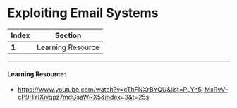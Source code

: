 # Exploiting Email Systems

Index | Section
--- | ---
**1** | Learning Resource

___


#### Learning Resource: 

* https://www.youtube.com/watch?v=cThFNXrBYQU&list=PLYn5_MxRvV-cP9HYIXiyqpz7mdGsaWRX5&index=3&t=25s